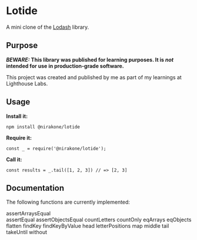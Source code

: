 # Lotide

A mini clone of the [Lodash](https://lodash.com) library.

## Purpose

**_BEWARE:_ This library was published for learning purposes. It is _not_ intended for use in production-grade software.**

This project was created and published by me as part of my learnings at Lighthouse Labs. 

## Usage

**Install it:**

`npm install @nirakone/lotide`

**Require it:**

`const _ = require('@nirakone/lotide');`

**Call it:**

`const results = _.tail([1, 2, 3]) // => [2, 3]`

## Documentation

The following functions are currently implemented:

assertArraysEqual <br>
assertEqual
assertObjectsEqual
countLetters
countOnly
eqArrays
eqObjects
flatten
findKey
findKeyByValue
head
letterPositions
map
middle
tail
takeUntil
without
